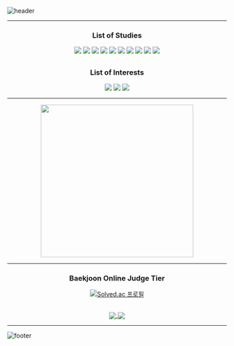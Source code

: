 ![header](https://capsule-render.vercel.app/api?type=waving&color=0:000000,100:000080&height=170&section=header&text=okorion&&fontColor=ffffff&fontSize=30&fontAlign=85&fontAlignY=35&animation=twinkling)



<div align="center">
 <hr></hr>
 <h3> List of Studies </h3> 
  <img src="https://img.shields.io/badge/Git-F05032?style=flat&logo=git&logoColor=white">
  <img src="https://img.shields.io/badge/Python-3776AB?style=flat&logo=python&logoColor=white"> 
  <img src="https://img.shields.io/badge/HTML5-E34F26?style=flat&logo=html5&logoColor=white"> 
  <img src="https://img.shields.io/badge/CSS3-1572B6?style=flat&logo=css3&logoColor=white">
  <img src="https://img.shields.io/badge/Bootstrap-7952B3?style=flat&logo=bootstrap&logoColor=white">
  <img src="https://img.shields.io/badge/Django-092E20?style=flat&logo=django&logoColor=white">
  <img src="https://img.shields.io/badge/Vue.js-4FC08D?style=flat&logo=vue.js&logoColor=white">
  <img src="https://img.shields.io/badge/-Figma-f24e1e?style=flat&logo=Figma&logoColor=white">
  <img src="https://img.shields.io/badge/JavaScript-F7DF1E?style=flat&logo=javascript&logoColor=black"> 
  <img src="https://img.shields.io/badge/React-61DAFB?style=flat&logo=react&logoColor=black"> 
  <h2></h2>
  
 <h3> List of Interests </h3> 

  <img src="https://img.shields.io/badge/Spring-6DB33F?style=flat&logo=spring&logoColor=white">
  <img src="https://img.shields.io/badge/Three.js-FFFFFF?style=flat&logo=threedotjs&logoColor=black">
  <img src="https://img.shields.io/badge/Svelte-FF3E00?style=flat&logo=svelte&logoColor=white">

</div>

<hr></hr>

<div align="center">
  <img align="center" src="https://user-images.githubusercontent.com/97646070/172463564-96278a30-35fb-408a-9ef5-e6e18c8a4ec7.gif" style="height:350px" />
</div>


<hr></hr>
<div align="center">
<h3>Baekjoon Online Judge Tier</h3>
 
[![Solved.ac
프로필](http://mazassumnida.wtf/api/v2/generate_badge?boj=orion0)](https://solved.ac/orion0)
 
</div>

  <h2></h2> 
 
 <div align="center">
  <a href="https://github.com/okorion">
    <img align="center" src="https://github-readme-stats.vercel.app/api/top-langs/?username=okorion" />
  </a>
  <a href="https://github.com/okorion">
    <img align="center" src="https://github-readme-stats.vercel.app/api?username=okorion" />
  </a>
 </div>

<hr></hr>   
  
![footer](https://capsule-render.vercel.app/api?type=waving&color=0:003458,100:000000&height=170&section=footer&animation=twinkling)



<!--
**okorion/okorion** is a ✨ _special_ ✨ repository because its `README.md` (this file) appears on your GitHub profile.

Here are some ideas to get you started:

- 🔭 I’m currently working on ...
- 🌱 I’m currently learning ...
- 👯 I’m looking to collaborate on ...
- 🤔 I’m looking for help with ...
- 💬 Ask me about ...
- 📫 How to reach me: ...
- 😄 Pronouns: ...
- ⚡ Fun fact: ...
-->
